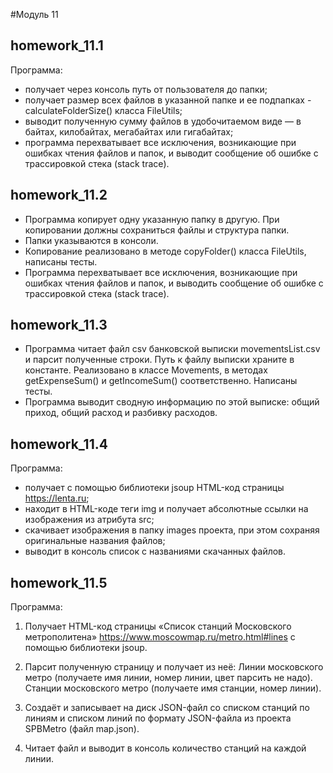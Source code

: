 #Модуль 11 

homework_11.1
-
Программа:
- получает через консоль путь от пользователя до папки;
- получает размер всех файлов в указанной папке и ее подпапках -  calculateFolderSize() класса FileUtils;
- выводит полученную сумму файлов в удобочитаемом виде — в байтах, килобайтах, мегабайтах или гигабайтах;
- программа перехватывает все исключения, возникающие при ошибках чтения файлов и папок, и выводит сообщение об ошибке с трассировкой стека (stack trace).


homework_11.2
-
- Программа копирует одну указанную папку в другую. При копировании должны сохраниться файлы и структура папки.
- Папки указываются в консоли.
- Копирование реализовано в методе copyFolder() класса FileUtils, написаны тесты.
- Программа перехватывает все исключения, возникающие при ошибках чтения файлов и папок, и выводить сообщение об ошибке с трассировкой стека (stack trace).

homework_11.3
-
- Программа читает файл csv банковской выписки movementsList.csv и парсит полученные строки. Путь к файлу выписки храните в константе. Реализовано в классе Movements, в методах getExpenseSum() и getIncomeSum() соответственно. Написаны тесты.
- Программа выводит сводную информацию по этой выписке: общий приход, общий расход и разбивку расходов.

homework_11.4
-
Программа:
- получает с помощью библиотеки jsoup HTML-код страницы https://lenta.ru;
- находит в HTML-коде теги img и получает абсолютные ссылки на изображения из атрибута src;
- скачивает изображения в папку images проекта, при этом сохраняя оригинальные названия файлов;
- выводит в консоль список с названиями скачанных файлов.


homework_11.5
-
Программа:
1. Получает HTML-код страницы «Список станций Московского метрополитена» https://www.moscowmap.ru/metro.html#lines с помощью библиотеки jsoup.

2. Парсит полученную страницу и получает из неё: 
Линии московского метро (получаете имя линии, номер линии, цвет парсить не надо).
Станции московского метро (получаете имя станции, номер линии).

3. Создаёт и записывает на диск JSON-файл со списком станций по линиям и списком линий по формату JSON-файла из проекта SPBMetro (файл map.json).

4. Читает файл и выводит в консоль количество станций на каждой линии.
